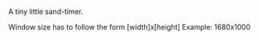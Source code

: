 A tiny little sand-timer.

Window size has to follow the form [width]x[height] 
Example:  1680x1000
